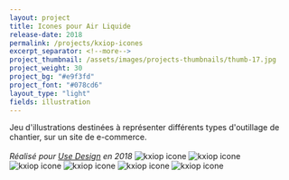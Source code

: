 ```yaml
---
layout: project
title: Icones pour Air Liquide
release-date: 2018
permalink: /projects/kxiop-icones
excerpt_separator: <!--more-->
project_thumbnail: /assets/images/projects-thumbnails/thumb-17.jpg
project_weight: 30
project_bg: "#e9f3fd"
project_font: "#078cd6"
layout_type: "light"
fields: illustration
---
```

Jeu d'illustrations destinées à représenter différents types d'outillage de chantier, sur un site de e-commerce.
<br/><br/>
*Réalisé pour [Use Design](http://www.use-design.com) en 2018*
![kxiop icone](/assets/images/projects/kxiop/kxiop-0.jpg)
![kxiop icone](/assets/images/projects/kxiop/kxiop-1.jpg)
![kxiop icone](/assets/images/projects/kxiop/kxiop-2.jpg)
![kxiop icone](/assets/images/projects/kxiop/kxiop-3.jpg)
![kxiop icone](/assets/images/projects/kxiop/kxiop-4.jpg)
![kxiop icone](/assets/images/projects/kxiop/kxiop-5.jpg)
